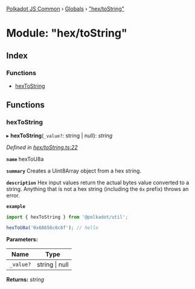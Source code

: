 [Polkadot JS Common](../README.md) › [Globals](../globals.md) › ["hex/toString"](_hex_tostring_.md)

# Module: "hex/toString"

## Index

### Functions

* [hexToString](_hex_tostring_.md#hextostring)

## Functions

###  hexToString

▸ **hexToString**(`_value?`: string | null): *string*

*Defined in [hex/toString.ts:22](https://github.com/polkadot-js/common/blob/c98e9947/packages/util/src/hex/toString.ts#L22)*

**`name`** hexToU8a

**`summary`** Creates a Uint8Array object from a hex string.

**`description`** 
Hex input values return the actual bytes value converted to a string. Anything that is not a hex string (including the `0x` prefix) throws an error.

**`example`** 
<BR>

```javascript
import { hexToString } from '@polkadot/util';

hexToU8a('0x68656c6c6f'); // hello
```

**Parameters:**

Name | Type |
------ | ------ |
`_value?` | string &#124; null |

**Returns:** *string*
